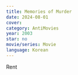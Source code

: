 ```yaml
---
title: Memories of Murder
date: 2024-08-01
cover: 
category: AntiMovies
year: 2003
star: no
movie/series: Movie
language: Korean
---
```

Rent






